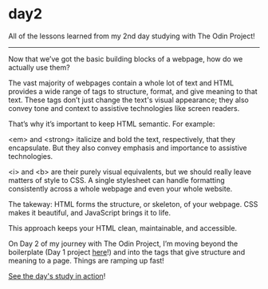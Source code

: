 # day2

All of the lessons learned from my 2nd day studying with The Odin Project!

---

Now that we’ve got the basic building blocks of a webpage, how do we actually use them?

The vast majority of webpages contain a whole lot of text and HTML provides a wide range of tags to structure, format, and give meaning to that text. These tags don’t just change the text's visual appearance; they also convey tone and context to assistive technologies like screen readers.

That’s why it’s important to keep HTML semantic. For example:

&lt;em&gt; and &lt;strong&gt; italicize and bold the text, respectively, that they encapsulate. But they also convey emphasis and importance to assistive technologies.

&lt;i&gt; and &lt;b&gt; are their purely visual equivalents, but we should really leave matters of style to CSS. A single stylesheet can handle formatting consistently across a whole webpage and even your whole website.

The takeway: HTML forms the structure, or skeleton, of your webpage. CSS makes it beautiful, and JavaScript brings it to life.

This approach keeps your HTML clean, maintainable, and accessible.

On Day 2 of my journey with The Odin Project, I’m moving beyond the boilerplate (Day 1 project <a href="https://mushroomodyssey.github.io/TOP_HTML_Boilerplate/">here</a>!) and into the tags that give structure and meaning to a page. Things are ramping up fast!

<a href="https://mushroomodyssey.github.io/day2/">See the day's study in action</a>!

